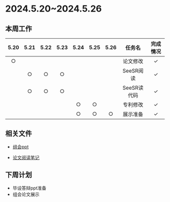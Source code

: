 # 2024.5.20~2024.5.26
## 本周工作

| 5.20 | 5.21 | 5.22 | 5.23 | 5.24 | 5.25 | 5.26 | 任务名 | 完成情况 |
| :--: | :--: | :--: | :--: | :--: | :--: | :--: | :---: | :-----: |
| $\bigcirc$ |  |  |  |  |  |  | 论文修改 | $\checkmark$ |
|  | $\bigcirc$ | $\bigcirc$ | $\bigcirc$ |  |  |  | SeeSR阅读 | $\checkmark$ |
|  | $\bigcirc$ | $\bigcirc$ | $\bigcirc$ |  |  |  | SeeSR读代码 | $\checkmark$ |
|  | | | | $\bigcirc$ | $\bigcirc$ |  | 专利修改 | $\checkmark$ |
|  |  |  |  | $\bigcirc$ | $\bigcirc$ | $\bigcirc$ | 展示准备 | $\checkmark$ |
## 相关文件
- [组会ppt](5.27组会.pptx)

- [论文阅读笔记](SeeSR.pdf)
## 下周计划
- 毕设答辩ppt准备
- 组会论文展示